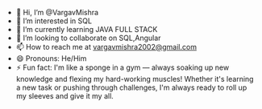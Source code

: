 - 👋 Hi, I’m @VargavMishra
- 👀 I’m interested in SQL
- 🌱 I’m currently learning JAVA FULL STACK
- 💞️ I’m looking to collaborate on SQL,Angular
- 📫 How to reach me at vargavmishra2002@gmail.com
- 😄 Pronouns: He/Him
- ⚡ Fun fact: I'm like a sponge in a gym — always soaking up new knowledge and flexing my hard-working muscles! Whether it's learning a new task or pushing through challenges, I'm always ready to roll up my sleeves and give it my all.

<!---
VargavMishra/VargavMishra is a ✨ special ✨ repository because its `README.md` (this file) appears on your GitHub profile.
You can click the Preview link to take a look at your changes.
--->
